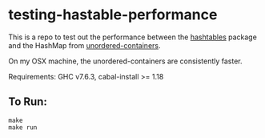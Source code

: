 testing-hastable-performance
============================

This is a repo to test out the performance between the [hashtables](https://hackage.haskell.org/package/hashtables) package and the HashMap from [unordered-containers](http://hackage.haskell.org/package/unordered-containers).

On my OSX machine, the unordered-containers are consistently faster.

Requirements: GHC v7.6.3, cabal-install >= 1.18

## To Run: ##

    make
    make run


